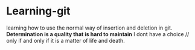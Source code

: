 # Learning-git
learning how to use the normal way of insertion and deletion in git.
**Determination is a quality that is hard to maintain** 
I dont have a choice // only if and only if it is a matter of life and death.
